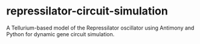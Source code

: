# repressilator-circuit-simulation
A Tellurium-based model of the Repressilator oscillator using Antimony and Python for dynamic gene circuit simulation.
